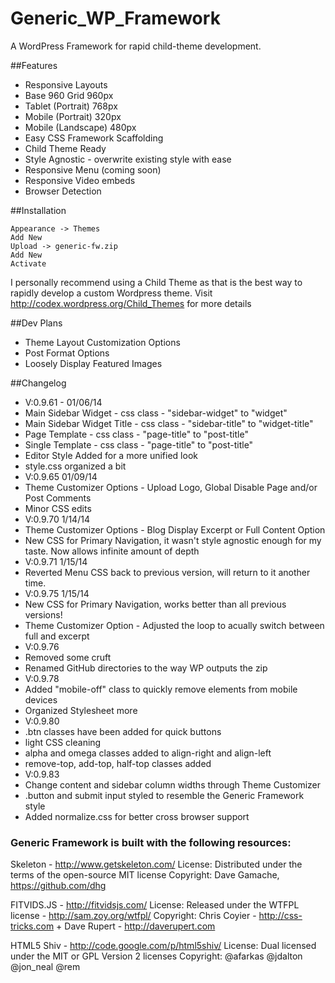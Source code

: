Generic_WP_Framework
====================
A WordPress Framework for rapid child-theme development.

##Features
* Responsive Layouts
 * Base 960 Grid 960px
 * Tablet (Portrait) 768px
 * Mobile (Portrait) 320px
 * Mobile (Landscape) 480px
* Easy CSS Framework Scaffolding
* Child Theme Ready
* Style Agnostic - overwrite existing style with ease
* Responsive Menu (coming soon)
* Responsive Video embeds
* Browser Detection 

##Installation
```
Appearance -> Themes
Add New
Upload -> generic-fw.zip
Add New
Activate
```

I personally recommend using a Child Theme as that is the best way to rapidly develop a custom Wordpress theme. Visit http://codex.wordpress.org/Child_Themes for more details 

##Dev Plans
* Theme Layout Customization Options
* Post Format Options
* Loosely Display Featured Images

##Changelog
* V:0.9.61 - 01/06/14
 * Main Sidebar Widget - css class - "sidebar-widget" to "widget"
 * Main Sidebar Widget Title - css class - "sidebar-title" to "widget-title"
 * Page Template - css class - "page-title" to "post-title"
 * Single Template - css class - "page-title" to "post-title"
 * Editor Style Added for a more unified look
 * style.css organized a bit
* V:0.9.65 01/09/14
 * Theme Customizer Options - Upload Logo, Global Disable Page and/or Post Comments
 * Minor CSS edits
* V:0.9.70 1/14/14
 * Theme Customizer Options - Blog Display Excerpt or Full Content Option
 * New CSS for Primary Navigation, it wasn't style agnostic enough for my taste. Now allows infinite amount of depth
* V:0.9.71 1/15/14
 * Reverted Menu CSS back to previous version, will return to it another time.
* V:0.9.75 1/15/14
 * New CSS for Primary Navigation, works better than all previous versions!
 * Theme Customizer Option - Adjusted the loop to acually switch between full and excerpt
* V:0.9.76
 * Removed some cruft
 * Renamed GitHub directories to the way WP outputs the zip
* V:0.9.78
 * Added "mobile-off" class to quickly remove elements from mobile devices
 * Organized Stylesheet more
* V:0.9.80
 * .btn classes have been added for quick buttons
 * light CSS cleaning
 * alpha and omega classes added to align-right and align-left
 * remove-top, add-top, half-top classes added
* V:0.9.83
 * Change content and sidebar column widths through Theme Customizer
 * .button and submit input styled to resemble the Generic Framework style
 * Added normalize.css for better cross browser support

### Generic Framework is built with the following resources: 

Skeleton - ​http://www.getskeleton.com/
License: Distributed under the terms of the open-source MIT license
Copyright: Dave Gamache, https://github.com/dhg

FITVIDS.JS - ​http://fitvidsjs.com/
License: Released under the WTFPL license - http://sam.zoy.org/wtfpl/
Copyright: Chris Coyier - http://css-tricks.com + Dave Rupert - http://daverupert.com

HTML5 Shiv - http://code.google.com/p/html5shiv/
License: Dual licensed under the MIT or GPL Version 2 licenses
Copyright: @afarkas @jdalton @jon_neal @rem
